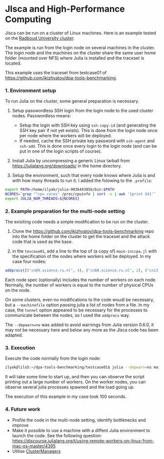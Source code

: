 # Jlsca and High-Performance Computing

Jlsca can be run on a cluster of Linux machines. Here is an example tested on the [Radboud University cluster](http://wiki.science.ru.nl/cncz/index.php?title=Hardware_servers&setlang=en#.5BReken-.5D.5BCompute_.5Dservers.2Fclusters).

The example is run from the login node on several machines in the cluster. The login node and the machines on the cluster share the same user home folder (mounted over NFS) where Julia is installed and the traceset is located.

This example uses the traceset from testcase01 of https://github.com/ikizhvatov/dpa-tools-benchmarking.

### 1. Environment setup

To run Julia on the cluster, some general preparation is necessary.

1. Setup passwordless SSH login from the login node to the used cluster nodes. Passwordless means:

    * Setup the login with SSH key using `ssh-copy-id` (and generating the SSH key pair if not yet exists). This is done from the login node once per node where the workers will be deployed.
    * If needed, cache the SSH private key password with `ssh-agent` and `ssh-add`. This is done once every login to the login node (and can be put in one of the login scripts of course).

2. Install Julia by uncompressing a generic Linux tarball from https://julialang.org/downloads/ in the home directory. 

3. Setup the environment, such that every node knows where Julia is and with how many threads to run it. I added the folowing to the `.profile`:

```bash
export PATH=/home/ilyak/julia-903644385b/bin:$PATH
NCORES=`grep "^cpu cores" /proc/cpuinfo | sort -u | awk '{print $4}'`
export JULIA_NUM_THREADS=${NCORES}
```

### 2. Example preparation for the multi-node setting

The exisiting code needs a simple modification to be run on the cluster.

1. Clone the https://github.com/ikizhvatov/dpa-tools-benchmarking repo into the home folder on the cluster to get the traceset and the attack code that is used as the base.

2. in the `tescase01`, add a line to the top of (a copy of) `main-inccpa.jl` with the specification of the nodes where workers will be deployed. In my case four nodes:

```julia
addprocs([("cn89.science.ru.nl", 4), ("cn88.science.ru.nl", 2), ("cn13.science.ru.nl", 2), ("cn99.science.ru.nl", 2)]; tunnel=true, exeflags="--depwarn=no")
```

Each node spec (optionally) includes the number of workers on each node. Normally, the number of workers is equal to the number of physical CPUs on the node.

On some clusters, even no modifications to the code woudl be necessary, but a `--machinefile` option passing julia a list of nodes from a file. In my case, the `tunnel` option appeared to be necessary for the processes to communicate between the nodes, so I used the `addprocs` way.

The `--depwarn=no` was added to avoid warnings from Julia version 0.6.0, it may not be necessary here and below any more as the Jlsca code has been adapted.

### 3. Execution

Execute the code normally from the login node:

```bash
ilyak@lilo5:~/dpa-tools-benchmarking/testcase01$ julia --depwarn=no main-inccpa-multinode.jl aes128_sb_ciph_deadbeefcafebabe1122334455667788.trs
```

It will take some time to start up, and then you can observe the script printing out a large number of workers. On the worker nodes, you can observe several julia processes spawned and the load going up.

The execution of this example in my case took 100 seconds.

### 4. Future work

* Profile the code in the multi-node setting, identify bottlenecks and improve
* Make it possible to use a machine with a diffent Julia environment to launch the code. See the following question: https://discourse.julialang.org/t/using-remote-workers-on-linux-from-mac-os-master/4395
* Utilise [ClusterManagers](https://github.com/JuliaParallel/ClusterManagers.jl)
